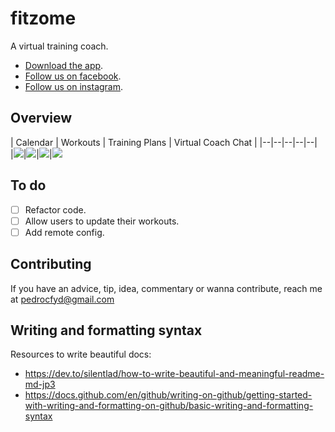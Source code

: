# fitzome

A virtual training coach.
- [Download the app](https://play.google.com/store/apps/details?id=com.app_fitzome).
- [Follow us on facebook](https://www.facebook.com/fitzome).
- [Follow us on instagram](https://www.instagram.com/fitzome/).

## Overview
| Calendar | Workouts | Training Plans | Virtual Coach Chat |
|--|--|--|--|--|  
|![](https://github.com/pedro-rivas/fitzome/blob/dev/app/docs/img/training_calendar.png)|![](https://github.com/pedro-rivas/fitzome/blob/dev/app/docs/img/custom_workouts.png)|![](https://github.com/pedro-rivas/fitzome/blob/dev/app/docs/img/custom_traning_plans.png)|![](https://github.com/pedro-rivas/fitzome/blob/dev/app/docs/img/coach_chat.png)

## To do
- [ ] Refactor code.
- [ ] Allow users to update their workouts.
- [ ] Add remote config.

## Contributing
If you have an advice, tip, idea, commentary or wanna contribute, reach me at pedrocfyd@gmail.com 

## Writing and formatting syntax

Resources to write beautiful docs:

- https://dev.to/silentlad/how-to-write-beautiful-and-meaningful-readme-md-jp3
- https://docs.github.com/en/github/writing-on-github/getting-started-with-writing-and-formatting-on-github/basic-writing-and-formatting-syntax
